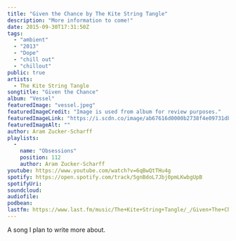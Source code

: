 ```yaml
---
title: "Given the Chance by The Kite String Tangle"
description: "More information to come!"
date: 2015-09-30T17:31:50Z
tags:
  - "ambient"
  - "2013"
  - "Dope"
  - "chill out"
  - "chillout"
public: true
artists:
  - The Kite String Tangle
songtitle: "Given the Chance"
album: "Vessel"
featuredImage: "vessel.jpeg"
featuredImageCredit: "Image is used from album for review purposes."
featuredImageLink: "https://i.scdn.co/image/ab67616d0000b2738f4e09731db96cce26423740"
featuredImageAlt: ""
author: Aram Zucker-Scharff
playlists:
  -
    name: "Obsessions"
    position: 112
    author: Aram Zucker-Scharff
youtube: https://www.youtube.com/watch?v=6qBwQtTHu4g
spotify: https://open.spotify.com/track/5gnBdoL7Jbj0pmLKwbgUpB
spotifyUri: 
soundcloud:
audiofile:
podbean:
lastfm: https://www.last.fm/music/The+Kite+String+Tangle/_/Given+The+Chance
---
```


A song I plan to write more about.
		